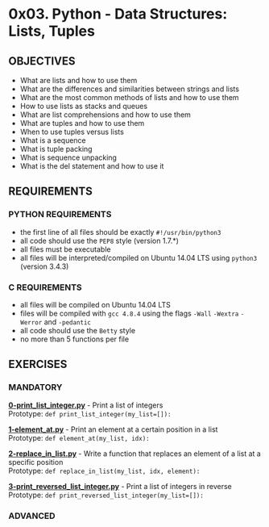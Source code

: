 # 0x03. Python - Data Structures: Lists, Tuples  

## OBJECTIVES   
   * What are lists and how to use them
   * What are the differences and similarities between strings and lists
   * What are the most common methods of lists and how to use them
   * How to use lists as stacks and queues
   * What are list comprehensions and how to use them
   * What are tuples and how to use them
   * When to use tuples versus lists
   * What is a sequence
   * What is tuple packing
   * What is sequence unpacking
   * What is the del statement and how to use it

## REQUIREMENTS   

### PYTHON REQUIREMENTS  
   * the first line of all files should be exactly `#!/usr/bin/python3`   
   * all code should use the `PEP8` style (version 1.7.*)   
   * all files must be executable   
   * all files will be interpreted/compiled on Ubuntu 14.04 LTS using `python3` (version 3.4.3)   

### C REQUIREMENTS  
   * all files will be compiled on Ubuntu 14.04 LTS
   * files will be compiled with `gcc 4.8.4` using the flags `-Wall` `-Wextra` `-Werror` and `-pedantic`
   * all code should use the `Betty` style
   * no more than 5 functions per file

## EXERCISES   

### MANDATORY   
**[0-print_list_integer.py](0-print_list_integer.py)** -  Print a list of integers    
Prototype: `def print_list_integer(my_list=[]):`   

**[1-element_at.py](1-element_at.py)** - Print an element at a certain position in a list     
Prototype: `def element_at(my_list, idx):`   

**[2-replace_in_list.py](2-replace_in_list.py)** - Write a function that replaces an element of a list at a specific position   
Prototype: `def replace_in_list(my_list, idx, element):`

**[3-print_reversed_list_integer.py](3-print_reversed_list_integer.py)** - Print a list of integers in reverse   
Prototype: `def print_reversed_list_integer(my_list=[]):`



### ADVANCED   

